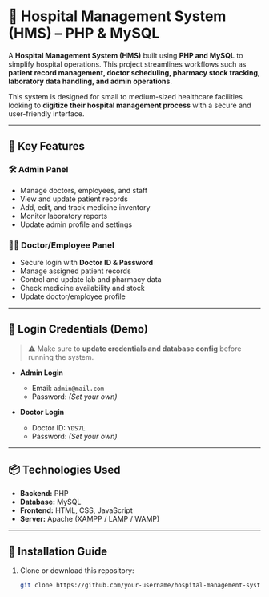 # 🏥 Hospital Management System (HMS) – PHP & MySQL  

A **Hospital Management System (HMS)** built using **PHP and MySQL** to simplify hospital operations. This project streamlines workflows such as **patient record management, doctor scheduling, pharmacy stock tracking, laboratory data handling, and admin operations**.  

This system is designed for small to medium-sized healthcare facilities looking to **digitize their hospital management process** with a secure and user-friendly interface.  

---

## 🌟 Key Features  

### 🛠 Admin Panel  
- Manage doctors, employees, and staff  
- View and update patient records  
- Add, edit, and track medicine inventory  
- Monitor laboratory reports  
- Update admin profile and settings  

### 👨‍⚕️ Doctor/Employee Panel  
- Secure login with **Doctor ID & Password**  
- Manage assigned patient records  
- Control and update lab and pharmacy data  
- Check medicine availability and stock  
- Update doctor/employee profile  

---

## 🔐 Login Credentials (Demo)  
> ⚠️ Make sure to **update credentials and database config** before running the system.  

- **Admin Login**  
  - Email: `admin@mail.com`  
  - Password: *(Set your own)*  

- **Doctor Login**  
  - Doctor ID: `YDS7L`  
  - Password: *(Set your own)*  

---

## 📦 Technologies Used  
- **Backend:** PHP  
- **Database:** MySQL  
- **Frontend:** HTML, CSS, JavaScript  
- **Server:** Apache (XAMPP / LAMP / WAMP)  

---

## 🚀 Installation Guide  

1. Clone or download this repository:  
   ```bash
   git clone https://github.com/your-username/hospital-management-system.git
